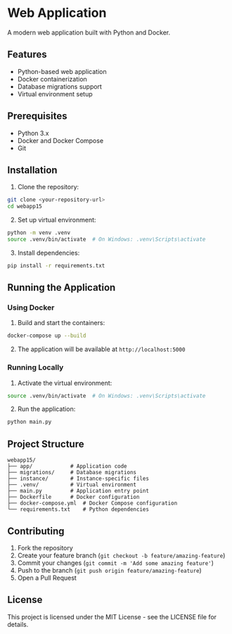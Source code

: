 # Web Application

A modern web application built with Python and Docker.

## Features

- Python-based web application
- Docker containerization
- Database migrations support
- Virtual environment setup

## Prerequisites

- Python 3.x
- Docker and Docker Compose
- Git

## Installation

1. Clone the repository:
```bash
git clone <your-repository-url>
cd webapp15
```

2. Set up virtual environment:
```bash
python -m venv .venv
source .venv/bin/activate  # On Windows: .venv\Scripts\activate
```

3. Install dependencies:
```bash
pip install -r requirements.txt
```

## Running the Application

### Using Docker

1. Build and start the containers:
```bash
docker-compose up --build
```

2. The application will be available at `http://localhost:5000`

### Running Locally

1. Activate the virtual environment:
```bash
source .venv/bin/activate  # On Windows: .venv\Scripts\activate
```

2. Run the application:
```bash
python main.py
```

## Project Structure

```
webapp15/
├── app/            # Application code
├── migrations/     # Database migrations
├── instance/       # Instance-specific files
├── .venv/          # Virtual environment
├── main.py         # Application entry point
├── Dockerfile      # Docker configuration
├── docker-compose.yml  # Docker Compose configuration
└── requirements.txt    # Python dependencies
```

## Contributing

1. Fork the repository
2. Create your feature branch (`git checkout -b feature/amazing-feature`)
3. Commit your changes (`git commit -m 'Add some amazing feature'`)
4. Push to the branch (`git push origin feature/amazing-feature`)
5. Open a Pull Request

## License

This project is licensed under the MIT License - see the LICENSE file for details. 
